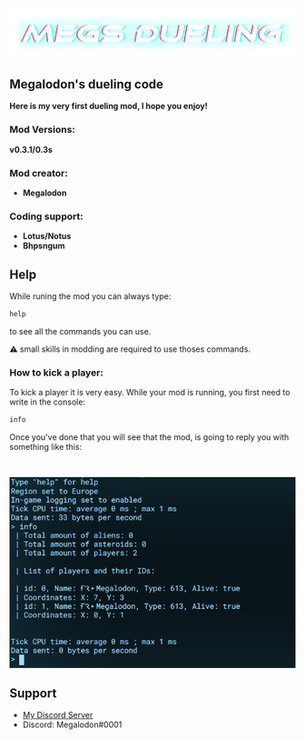 <div align="center">
  <br />
  <p>
    <a href="https://github.com/TheGreatMegalodon/Megalodon-s-dueling-code/"><img src="https://github.com/TheGreatMegalodon/Dueling-Component/blob/main/Megs_Dueling_Images_readme/Photo_MegsDueling.png" width="900" alt="Megalodon-s-dueling-code" /></a>
  </p>
</div>

## Megalodon's dueling code
**Here is my very first dueling mod, I hope you enjoy!**

### Mod Versions: 
**v0.3.1/0.3s**

### Mod creator: 
* **Megalodon**

### Coding support:
* **Lotus/Notus**
* **Bhpsngum**

## Help
While runing the mod you can always type:
```js
help
```
to see all the commands you can use.

⚠️ small skills in modding are required to use thoses commands.

### How to kick a player:
To kick a player it is very easy. While your mod is running, you first need to write in the console:
```js
info
```
Once you've done that
you will see that the mod, is going to reply you with something like this:
<div align="center">
  <br />
  <p>
    <a href="https://github.com/TheGreatMegalodon/Megalodon-s-dueling-code/"><img src="https://github.com/TheGreatMegalodon/Dueling-Component/blob/main/Megs_Dueling_Images_readme/starblast-1662853787326.png" width="700" alt="Megalodon-s-dueling-code" /></a>
  </p>
</div>

## Support
* [My Discord Server](https://discord.gg/KXvCq4N)
* Discord: Megalodon#0001
